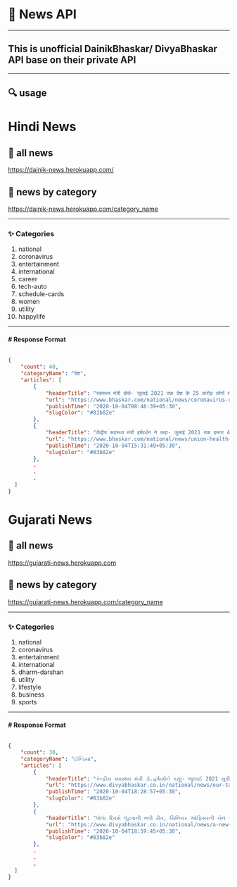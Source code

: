 # 📰 News API

___

## This is unofficial DainikBhaskar/ DivyaBhaskar API base on their private API
___
## :mag: usage

# Hindi News

## :rocket: all news
https://dainik-news.herokuapp.com/

## :rocket: news by category
https://dainik-news.herokuapp.com/category_name

___
### :sparkles: Categories

1. national
2. coronavirus
3. entertainment
4. international
6. career
7. tech-auto
8. schedule-cards
9.  women
10. utility
11. happylife

___

#### # Response Format

```JSON

{
    "count": 40,
    "categoryName": "देश",
    "articles": [
        {
            "headerTitle": "स्वास्थ्य मंत्री बोले- जुलाई 2021 तक देश के 25 करोड़ लोगों तक पहुंचेगी वैक्सीन, 40 से 50 करोड़ डोज बनाने पर फोकस; अब तक 65.65 लाख मरीज",
            "url": "https://www.bhaskar.com/national/news/coronavirus-outbreak-india-cases-live-news-and-updates-04-october-2020-127779373.html",
            "publishTime": "2020-10-04T08:48:39+05:30",
            "slugColor": "#83b82e"
        },
        {
            "headerTitle": "केंद्रीय स्वास्थ्य मंत्री हर्षवर्धन ने कहा- जुलाई 2021 तक हमारा 40 से 50 करोड़ वैक्सीन जुटाने का लक्ष्य, शुरुआत में सिर्फ फ्रंटलाइन हेल्थ वर्कर्स को लगाया जाएगा टीका",
            "url": "https://www.bhaskar.com/national/news/union-health-minister-harsh-vardhan-said-our-goal-is-to-collect-40-to-50-crore-vaccines-and-deploy-them-to-25-crore-people-by-july-2021-127779529.html",
            "publishTime": "2020-10-04T15:31:49+05:30",
            "slugColor": "#83b82e"
        },
        .
        .
        .
  ]
}

```

# Gujarati News

## :rocket: all news
https://gujarati-news.herokuapp.com

## :rocket: news by category
https://gujarati-news.herokuapp.com/category_name

___
### :sparkles: Categories

1. national
2. coronavirus
3. entertainment
4. international
5. dharm-darshan
6. utility
7. lifestyle
8. business
9. sports


___

#### # Response Format

```JSON

{
    "count": 30,
    "categoryName": "ઈન્ડિયા",
    "articles": [
        {
            "headerTitle": "કેન્દ્રીય સ્વાસ્થ્ય મંત્રી ડો.હર્ષવર્ધને કહ્યું- જુલાઈ 2021 સુધીમાં 40થી 50 કરોડ વેક્સીન મેળવવાનો અમારો લક્ષ્યાંક, શરૂઆતમાં ફક્ત ફ્રન્ટલાઈન હેલ્થ વર્કર્સને અપાશે",
            "url": "https://www.divyabhaskar.co.in/national/news/our-target-is-to-get-40-to-50-crore-vaccines-by-july-2021-initially-only-frontline-health-workers-will-be-vaccinated-said-union-health-minister-dr-harshvardhan-127779605.html",
            "publishTime": "2020-10-04T18:28:57+05:30",
            "slugColor": "#83b82e"
        },
        {
            "headerTitle": "ધોળા દિવસે લૂંટવાની નવી રીત, સિનિયર ઓફિસરની ચેન આ રીતે લૂંટ ગયો યુવક",
            "url": "https://www.divyabhaskar.co.in/national/news/a-new-way-of-robbing-on-a-white-day-a-senior-officers-chain-robbed-a-young-man-in-this-way-127779611.html",
            "publishTime": "2020-10-04T18:59:45+05:30",
            "slugColor": "#83b82e"
        },
        .
        .
        .
  ]
}

```


